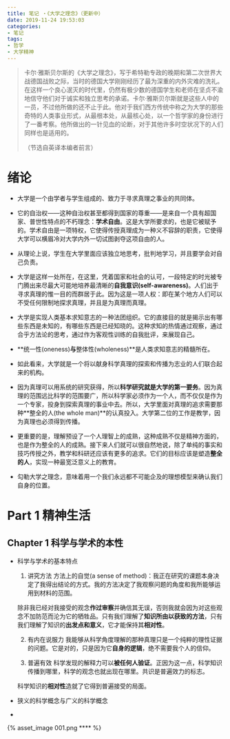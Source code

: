 ```yaml
---
title: 笔记 ・《大学之理念》（更新中）
date: 2019-11-24 19:53:03
categories: 
- 笔记
tags: 
- 哲学
- 大学精神
---
```


> 卡尔·雅斯贝尔斯的《大学之理念》，写于希特勒专政的晚期和第二次世界大战德国战败之际，当时的德国大学刚刚经历了最为深重的内外灾难的洗礼。在这样一个良心泯灭的时代里，仍然有极少数的德国学生和老师在坚贞不渝地信守他们对于诚实和独立思考的承诺。卡尔·雅斯贝尔斯就是这些人中的一员，不过他所做的还不止于此。他对于我们西方传统中称之为大学的那些奇特的人类事业形式，从最根本处，从最核心处，以一个哲学家的身份进行了一番考察。他所做出的一针见血的论断，对于其他许多时空状况下的人们同样也是适用的。
>
> （节选自英译本编者前言）

<!--more-->

# 绪论

- 大学是一个由学者与学生组成的、致力于寻求真理之事业的共同体。

- 它的自治权——这种自治权甚至都得到国家的尊重——是来自一个具有超国家、普世性特点的不朽理念：**学术自由**。这是大学所要求的，也是它被赋予的。学术自由是一项特权，它使得传授真理成为一种义不容辞的职责，它使得大学可以横眉冷对大学内外一切试图剥夺这项自由的人。

- 从理论上说，学生在大学里面应该独立地思考，批判地学习，并且要学会对自己负责。

- 大学是这样一处所在，在这里，凭着国家和社会的认可，一段特定的时光被专门腾出来尽最大可能地培养最清晰的**自我意识(self-awareness)**。人们出于寻求真理的惟一目的而群居于此。因为这是一项人权：即在某个地方人们可以不受任何限制地探求真理，并且是为真理而真理。

- 大学是实现人类基本求知意志的一种法团组织。它的直接目的就是揭示出有哪些东西是未知的，有哪些东西是已经知晓的。这种求知的热情通过观察，通过合乎方法论的思考，通过作为客观性训练的自我批评，来展现自己。

- **统一性(oneness)**与**整体性(wholeness)**是人类求知意志的精髓所在。

- 如此看来，大学就是一个将以献身科学真理的探索和传播为志业的人们联合起来的机构。

- 因为真理可以用系统的研究获得，所以**科学研究就是大学的第一要务**。因为真理的范围远比科学的范围要广，所以科学家必须作为一个人，而不仅仅是作为一个专家，投身到探索真理的事业中去。所以，大学里面对真理的追求需要那种**整全的人(the whole man)**的认真投入。大学第二位的工作是教学，因为真理也必须得到传播。

- 更重要的是，理解预设了一个人理智上的成熟，这种成熟不仅是精神方面的，也是作为整全的人的成熟。接下来人们就可以很自然地说，除了单纯的事实和技巧传授之外，教学和科研还应该有更多的追求。它们的目标应该是塑造**整全的人**，实现一种最宽泛意义上的教育。

- 勾勒大学之理念，意味着用一个我们永远都不可能企及的理想模型来确认我们自身的位置。

# Part 1 精神生活

## Chapter 1 科学与学术的本性

- 科学与学术的基本特点
	1. 讲究方法
	方法上的自觉(a sense of method)：我正在研究的课题本身决定了我得出结论的方式。我的方法决定了我观察问题的角度和我所能够运用到材料的范围。 

	除非我已经对我接受的观念**作过审察**并确信其无误，否则我就会因为对这些观念不加防范而沦为它的牺牲品。只有我们理解了**知识所由以获致的方法**，只有我们理解了知识的**出发点和意义**，它才能保持其**相对性**。 

	2. 有内在说服力
	我能够从科学角度理解的那种真理只是一个纯粹的理性证据的问题。它是对的，只是因为它**自身的逻辑**，绝不需要我个人的信仰。

	3. 普遍有效
	科学发现的解释力可以**被任何人验证**。正因为这一点，科学知识传播到哪里，科学的观念也就出现在哪里。共识是普遍效力的标志。

	科学知识的**相对性**造就了它得到普遍接受的局面。

- 狭义的科学概念与广义的科学概念

- 

{% asset_image 001.png **** %}
